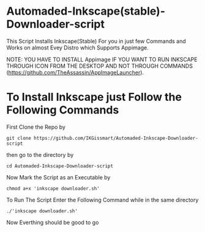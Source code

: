 # Automaded-Inkscape(stable)-Downloader-script
This Script Installs Inkscape(Stable) For you in just few Commands and Works on almost Evey Distro which Supports Appimage.

NOTE: YOU HAVE TO INSTALL Appimage IF YOU WANT TO RUN INKSCAPE THROUGH ICON FROM THE DESKTOP AND NOT THROUGH COMMANDS (https://github.com/TheAssassin/AppImageLauncher).

# To Install Inkscape just Follow the Following Commands 
First Clone the Repo by 
```
git clone https://github.com/IKGissmart/Automaded-Inkscape-Downloader-script
``` 
then go to the directory by 
```
cd Automaded-Inkscape-Downloader-script
```
Now Mark the Script as an Executable by 
```
chmod a+x 'inkscape downloader.sh'
``` 
To Run The Script Enter the Following Command while in the same directory 
```
./'inkscape downloader.sh'
```
Now Everthing should be good to go

